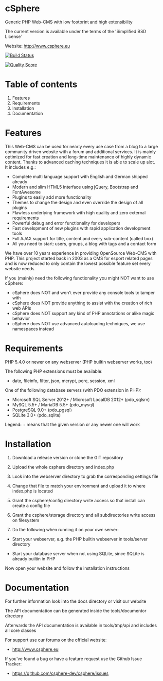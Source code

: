 cSphere
=======

Generic PHP Web-CMS with low footprint and high extensibility

The current version is available under the terms of the 'Simplified BSD License'

Website: http://www.csphere.eu

[![Build Status](https://travis-ci.org/csphere-cms/csphere.png?branch=dev)](https://travis-ci.org/csphere-cms/csphere)

[![Quality Score](https://scrutinizer-ci.com/g/csphere-cms/csphere/badges/quality-score.png?s=8d1d858ac3fffceb2cfb030c67d64c0380c4e44c)](https://scrutinizer-ci.com/g/csphere-cms/csphere/)


Table of contents
=================
1. Features
2. Requirements
3. Installation
4. Documentation


Features
========

This Web-CMS can be used for nearly every use case from a blog to a large community driven website with a forum and additional services. It is mainly optimized for fast creation and long-time maintenance of highly dynamic content. Thanks to advanced caching techniques it is able to scale up alot. It includes e.g.:

- Complete multi language support with English and German shipped already
- Modern and slim HTML5 interface using jQuery, Bootstrap and FontAwesome
- Plugins to easily add more functionality
- Themes to change the design and even override the design of all plugins
- Flawless underlying framework with high quality and zero external requirements
- Powerful debug and error functionality for developers
- Fast development of new plugins with rapid application development tools
- Full AJAX support for title, content and every sub-content (called box) 
- All you need to start: users, groups, a blog with tags and a contact form

We have over 10 years experience in providing OpenSource Web-CMS with PHP. This project started back in 2003 as a CMS for esport related pages and is now reduced to only contain the lowest possible feature set every website needs.

If you (mainly) need the following functionality you might NOT want to use cSphere:

- cSphere does NOT and won't ever provide any console tools to tamper with
- cSphere does NOT provide anything to assist with the creation of rich web APIs
- cSphere does NOT support any kind of PHP annotations or alike magic behavior
- cSphere does NOT use advanced autoloading techniques, we use namespaces instead


Requirements
============

PHP 5.4.0 or newer on any webserver (PHP builtin webserver works, too)

The following PHP extensions must be available:

- date, fileinfo, filter, json, mcrypt, pcre, session, xml

One of the following database servers (with PDO extension in PHP):

- Microsoft SQL Server 2012+ / Microsoft LocalDB 2012+ (pdo_sqlsrv)
- MySQL 5.5+ / MariaDB 5.5+ (pdo_mysql)
- PostgreSQL 9.0+ (pdo_pgsql)
- SQLite 3.0+ (pdo_sqlite)

Legend: + means that the given version or any newer one will work


Installation
============

1. Download a release version or clone the GIT repository

2. Upload the whole csphere directory and index.php

3. Look into the webserver directory to grab the corresponding settings file

4. Change that file to match your environment and upload it to where index.php is located

5. Grant the csphere/config directory write access so that install can create a config file

6. Grant the csphere/storage directory and all subdirectories write access on filesystem

7. Do the following when running it on your own server:

- Start your webserver, e.g. the PHP builtin webserver in tools/server directory

- Start your database server when not using SQLite, since SQLite is already builtin in PHP

Now open your website and follow the installation instructions


Documentation
=============

For further information look into the docs directory or visit our website

The API documentation can be generated inside the tools/documentor directory

Afterwards the API documentation is available in tools/tmp/api and includes all core classes

For support use our forums on the official website:

- http://www.csphere.eu

If you've found a bug or have a feature request use the Github Issue Tracker:

- https://github.com/csphere-dev/csphere/issues
